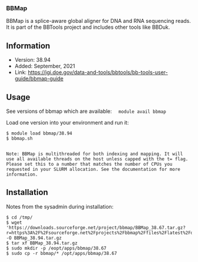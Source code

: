 ### BBMap
BBMap is a splice-aware global aligner for DNA and RNA sequencing reads. It is part of the BBTools project and includes other tools like BBDuk.



## Information

* Version: 38.94
* Added: September, 2021
* Link: https://jgi.doe.gov/data-and-tools/bbtools/bb-tools-user-guide/bbmap-guide


## Usage 
See versions of bbmap which are available:
  `  module avail bbmap`

Load one version into your environment and run it:
```
$ module load bbmap/38.94
$ bbmap.sh


```
```
Note: BBMap is multithreaded for both indexing and mapping. It will use all available threads on the host unless capped with the t= flag. Please set this to a number that matches the number of CPUs you requested in your SLURM allocation. See the documentation for more information.
```


 ## Installation
Notes from the sysadmin during installation:
```
$ cd /tmp/
$ wget 'https://downloads.sourceforge.net/project/bbmap/BBMap_38.67.tar.gz?r=https%3A%2F%2Fsourceforge.net%2Fprojects%2Fbbmap%2Ffiles%2Flatest%2Fdownload&ts=1568205639' -O BBMap_38.94.tar.gz
$ tar xf BBMap_38.94.tar.gz
$ sudo mkdir -p /eopt/apps/bbmap/38.67
$ sudo cp -r bbmap/* /opt/apps/bbmap/38.67
```